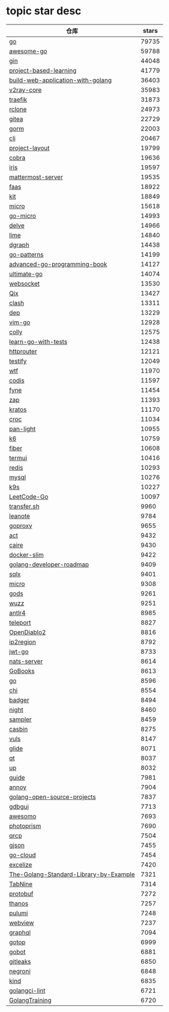 # topic star desc 




|  仓库   | stars  | 
|-----|-------| 
|[go](https://github.com/golang/go.git)|79735|
|[awesome-go](https://github.com/avelino/awesome-go.git)|59788|
|[gin](https://github.com/gin-gonic/gin.git)|44048|
|[project-based-learning](https://github.com/tuvtran/project-based-learning.git)|41779|
|[build-web-application-with-golang](https://github.com/astaxie/build-web-application-with-golang.git)|36403|
|[v2ray-core](https://github.com/v2ray/v2ray-core.git)|35983|
|[traefik](https://github.com/traefik/traefik.git)|31873|
|[rclone](https://github.com/rclone/rclone.git)|24973|
|[gitea](https://github.com/go-gitea/gitea.git)|22729|
|[gorm](https://github.com/go-gorm/gorm.git)|22003|
|[cli](https://github.com/cli/cli.git)|20467|
|[project-layout](https://github.com/golang-standards/project-layout.git)|19799|
|[cobra](https://github.com/spf13/cobra.git)|19636|
|[iris](https://github.com/kataras/iris.git)|19597|
|[mattermost-server](https://github.com/mattermost/mattermost-server.git)|19535|
|[faas](https://github.com/openfaas/faas.git)|18922|
|[kit](https://github.com/go-kit/kit.git)|18849|
|[micro](https://github.com/zyedidia/micro.git)|15618|
|[go-micro](https://github.com/asim/go-micro.git)|14993|
|[delve](https://github.com/go-delve/delve.git)|14966|
|[lime](https://github.com/limetext/lime.git)|14840|
|[dgraph](https://github.com/dgraph-io/dgraph.git)|14438|
|[go-patterns](https://github.com/tmrts/go-patterns.git)|14199|
|[advanced-go-programming-book](https://github.com/chai2010/advanced-go-programming-book.git)|14127|
|[ultimate-go](https://github.com/hoanhan101/ultimate-go.git)|14074|
|[websocket](https://github.com/gorilla/websocket.git)|13530|
|[Qix](https://github.com/ty4z2008/Qix.git)|13427|
|[clash](https://github.com/Dreamacro/clash.git)|13311|
|[dep](https://github.com/golang/dep.git)|13229|
|[vim-go](https://github.com/fatih/vim-go.git)|12928|
|[colly](https://github.com/gocolly/colly.git)|12575|
|[learn-go-with-tests](https://github.com/quii/learn-go-with-tests.git)|12438|
|[httprouter](https://github.com/julienschmidt/httprouter.git)|12121|
|[testify](https://github.com/stretchr/testify.git)|12049|
|[wtf](https://github.com/wtfutil/wtf.git)|11970|
|[codis](https://github.com/CodisLabs/codis.git)|11597|
|[fyne](https://github.com/fyne-io/fyne.git)|11454|
|[zap](https://github.com/uber-go/zap.git)|11393|
|[kratos](https://github.com/go-kratos/kratos.git)|11170|
|[croc](https://github.com/schollz/croc.git)|11034|
|[pan-light](https://github.com/peterq/pan-light.git)|10955|
|[k6](https://github.com/loadimpact/k6.git)|10759|
|[fiber](https://github.com/gofiber/fiber.git)|10608|
|[termui](https://github.com/gizak/termui.git)|10416|
|[redis](https://github.com/go-redis/redis.git)|10293|
|[mysql](https://github.com/go-sql-driver/mysql.git)|10276|
|[k9s](https://github.com/derailed/k9s.git)|10227|
|[LeetCode-Go](https://github.com/halfrost/LeetCode-Go.git)|10097|
|[transfer.sh](https://github.com/dutchcoders/transfer.sh.git)|9960|
|[leanote](https://github.com/leanote/leanote.git)|9784|
|[goproxy](https://github.com/snail007/goproxy.git)|9655|
|[act](https://github.com/nektos/act.git)|9432|
|[caire](https://github.com/esimov/caire.git)|9430|
|[docker-slim](https://github.com/docker-slim/docker-slim.git)|9422|
|[golang-developer-roadmap](https://github.com/Alikhll/golang-developer-roadmap.git)|9409|
|[sqlx](https://github.com/jmoiron/sqlx.git)|9401|
|[micro](https://github.com/micro/micro.git)|9308|
|[gods](https://github.com/emirpasic/gods.git)|9261|
|[wuzz](https://github.com/asciimoo/wuzz.git)|9251|
|[antlr4](https://github.com/antlr/antlr4.git)|8985|
|[teleport](https://github.com/gravitational/teleport.git)|8827|
|[OpenDiablo2](https://github.com/OpenDiablo2/OpenDiablo2.git)|8816|
|[ip2region](https://github.com/lionsoul2014/ip2region.git)|8792|
|[jwt-go](https://github.com/dgrijalva/jwt-go.git)|8733|
|[nats-server](https://github.com/nats-io/nats-server.git)|8614|
|[GoBooks](https://github.com/dariubs/GoBooks.git)|8613|
|[go](https://github.com/json-iterator/go.git)|8596|
|[chi](https://github.com/go-chi/chi.git)|8554|
|[badger](https://github.com/dgraph-io/badger.git)|8494|
|[night](https://github.com/talkgo/night.git)|8460|
|[sampler](https://github.com/sqshq/sampler.git)|8459|
|[casbin](https://github.com/casbin/casbin.git)|8275|
|[vuls](https://github.com/future-architect/vuls.git)|8147|
|[glide](https://github.com/Masterminds/glide.git)|8071|
|[qt](https://github.com/therecipe/qt.git)|8037|
|[up](https://github.com/apex/up.git)|8032|
|[guide](https://github.com/uber-go/guide.git)|7981|
|[annoy](https://github.com/spotify/annoy.git)|7904|
|[golang-open-source-projects](https://github.com/hackstoic/golang-open-source-projects.git)|7837|
|[gdbgui](https://github.com/cs01/gdbgui.git)|7713|
|[awesomo](https://github.com/lk-geimfari/awesomo.git)|7693|
|[photoprism](https://github.com/photoprism/photoprism.git)|7690|
|[qrcp](https://github.com/claudiodangelis/qrcp.git)|7504|
|[gjson](https://github.com/tidwall/gjson.git)|7455|
|[go-cloud](https://github.com/google/go-cloud.git)|7454|
|[excelize](https://github.com/360EntSecGroup-Skylar/excelize.git)|7420|
|[The-Golang-Standard-Library-by-Example](https://github.com/polaris1119/The-Golang-Standard-Library-by-Example.git)|7321|
|[TabNine](https://github.com/codota/TabNine.git)|7314|
|[protobuf](https://github.com/golang/protobuf.git)|7272|
|[thanos](https://github.com/thanos-io/thanos.git)|7257|
|[pulumi](https://github.com/pulumi/pulumi.git)|7248|
|[webview](https://github.com/webview/webview.git)|7237|
|[graphql](https://github.com/graphql-go/graphql.git)|7094|
|[gotop](https://github.com/cjbassi/gotop.git)|6999|
|[gobot](https://github.com/hybridgroup/gobot.git)|6881|
|[gitleaks](https://github.com/zricethezav/gitleaks.git)|6850|
|[negroni](https://github.com/urfave/negroni.git)|6848|
|[kind](https://github.com/kubernetes-sigs/kind.git)|6835|
|[golangci-lint](https://github.com/golangci/golangci-lint.git)|6721|
|[GolangTraining](https://github.com/GoesToEleven/GolangTraining.git)|6720|

